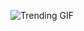 
<!-- GIF_SECTION -->
![Trending GIF](https://media3.giphy.com/media/v1.Y2lkPThiYjIxNzcybXQybngwYWk4NWpscXkxeXVsaGF6bzE3a3RlYTd2enRidjBwMXZyYyZlcD12MV9naWZzX3NlYXJjaCZjdD1n/ES9cAJlcxblRESzOH1/giphy.gif)
<!-- END_GIF_SECTION -->
